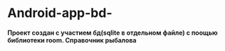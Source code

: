# Android-app-bd-
**Проект создан с участием бд(sqlite в отдельном файле) с поощью библиотеки room.
Справочник рыбалова**
